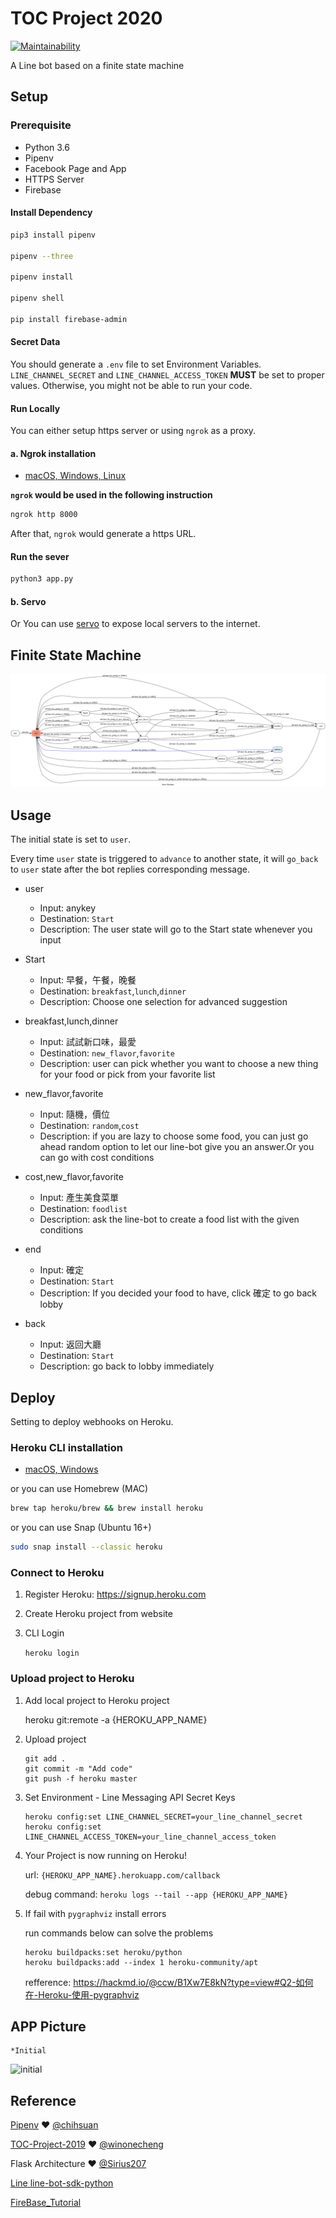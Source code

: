 # TOC Project 2020

[![Maintainability](https://api.codeclimate.com/v1/badges/dc7fa47fcd809b99d087/maintainability)](https://codeclimate.com/github/NCKU-CCS/TOC-Project-2020/maintainability)

A Line bot based on a finite state machine

## Setup

### Prerequisite
* Python 3.6
* Pipenv
* Facebook Page and App
* HTTPS Server
* Firebase

#### Install Dependency
```sh
pip3 install pipenv

pipenv --three

pipenv install

pipenv shell

pip install firebase-admin
```


#### Secret Data
You should generate a `.env` file to set Environment Variables.
`LINE_CHANNEL_SECRET` and `LINE_CHANNEL_ACCESS_TOKEN` **MUST** be set to proper values.
Otherwise, you might not be able to run your code.

#### Run Locally
You can either setup https server or using `ngrok` as a proxy.

#### a. Ngrok installation
* [ macOS, Windows, Linux](https://ngrok.com/download)

**`ngrok` would be used in the following instruction**

```sh
ngrok http 8000
```

After that, `ngrok` would generate a https URL.

#### Run the sever

```sh
python3 app.py
```

#### b. Servo

Or You can use [servo](http://serveo.net/) to expose local servers to the internet.


## Finite State Machine
![fsm](./fsm.png)

## Usage
The initial state is set to `user`.

Every time `user` state is triggered to `advance` to another state, it will `go_back` to `user` state after the bot replies corresponding message.

* user
	* Input: anykey		
	* Destination: `Start`
	* Description: The user state will go to the Start state whenever you input
	
* Start
	* Input: 早餐，午餐，晚餐
	* Destination: `breakfast`,`lunch`,`dinner`
	* Description: Choose one selection for advanced suggestion

* breakfast,lunch,dinner
	* Input: 試試新口味，最愛
	* Destination: `new_flavor`,`favorite`
	* Description: user can pick whether you want to choose a new thing for your food or pick from your favorite list

* new_flavor,favorite
	* Input: 隨機，價位
	* Destination: `random`,`cost`
	* Description: if you are lazy to choose some food, you can just go ahead random option to let our line-bot give you an answer.Or you can go with cost conditions
	
* cost,new_flavor,favorite
	* Input: 產生美食菜單
	* Destination: `foodlist`
	* Description: ask the line-bot to create a food list with the given conditions

* end
	* Input: 確定
	* Destination: `Start`
	* Description: If you decided your food to have, click 確定 to go back lobby
	
* back
	* Input: 返回大廳
	* Destination: `Start`
	* Description: go back to lobby immediately
		
## Deploy
Setting to deploy webhooks on Heroku.

### Heroku CLI installation

* [macOS, Windows](https://devcenter.heroku.com/articles/heroku-cli)

or you can use Homebrew (MAC)
```sh
brew tap heroku/brew && brew install heroku
```

or you can use Snap (Ubuntu 16+)
```sh
sudo snap install --classic heroku
```

### Connect to Heroku

1. Register Heroku: https://signup.heroku.com

2. Create Heroku project from website

3. CLI Login

	`heroku login`

### Upload project to Heroku

1. Add local project to Heroku project

	heroku git:remote -a {HEROKU_APP_NAME}

2. Upload project

	```
	git add .
	git commit -m "Add code"
	git push -f heroku master
	```

3. Set Environment - Line Messaging API Secret Keys

	```
	heroku config:set LINE_CHANNEL_SECRET=your_line_channel_secret
	heroku config:set LINE_CHANNEL_ACCESS_TOKEN=your_line_channel_access_token
	```

4. Your Project is now running on Heroku!

	url: `{HEROKU_APP_NAME}.herokuapp.com/callback`

	debug command: `heroku logs --tail --app {HEROKU_APP_NAME}`

5. If fail with `pygraphviz` install errors

	run commands below can solve the problems
	```
	heroku buildpacks:set heroku/python
	heroku buildpacks:add --index 1 heroku-community/apt
	```

	refference: https://hackmd.io/@ccw/B1Xw7E8kN?type=view#Q2-如何在-Heroku-使用-pygraphviz
	
## APP Picture
	*Initial
![initial](./img/initial.png)


## Reference
[Pipenv](https://medium.com/@chihsuan/pipenv-更簡單-更快速的-python-套件管理工具-135a47e504f4) ❤️ [@chihsuan](https://github.com/chihsuan)

[TOC-Project-2019](https://github.com/winonecheng/TOC-Project-2019) ❤️ [@winonecheng](https://github.com/winonecheng)

Flask Architecture ❤️ [@Sirius207](https://github.com/Sirius207)

[Line line-bot-sdk-python](https://github.com/line/line-bot-sdk-python)

[FireBase_Tutorial](https://mks.tw/2675/%E3%80%8C%E5%AD%B8%E7%BF%92%E6%97%A5%E8%AA%8C%E3%80%8Dcloud-firestore-%E5%9F%BA%E6%9C%AC%E6%96%B0%E5%A2%9E%E3%80%81%E6%9F%A5%E8%A9%A2%E3%80%81%E5%88%AA%E9%99%A4%E5%88%9D%E9%AB%94%E9%A9%97-python)


